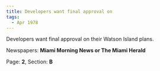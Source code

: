```yaml
---  
title: Developers want final approval on  
tags:  
  - Apr 1978  
---  
```

  
Developers want final approval on their Watson Island plans.  
  
Newspapers: **Miami Morning News or The Miami Herald**  
  
Page: **2**, Section: **B** 
